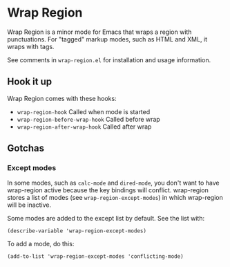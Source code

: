 # Wrap Region

Wrap Region is a minor mode for Emacs that wraps a region with
punctuations. For "tagged" markup modes, such as HTML and XML, it
wraps with tags.

See comments in `wrap-region.el` for installation and usage information.


## Hook it up
Wrap Region comes with these hooks:

* `wrap-region-hook` Called when mode is started
* `wrap-region-before-wrap-hook` Called before wrap
* `wrap-region-after-wrap-hook` Called after wrap


## Gotchas

### Except modes

In some modes, such as `calc-mode` and `dired-mode`, you don't want to
have wrap-region active because the key bindings will
conflict. wrap-region stores a list of modes (see
`wrap-region-except-modes`) in which wrap-region will be inactive.

Some modes are added to the except list by default. See the list with:

    (describe-variable 'wrap-region-except-modes)
    
To add a mode, do this:

    (add-to-list 'wrap-region-except-modes 'conflicting-mode)
